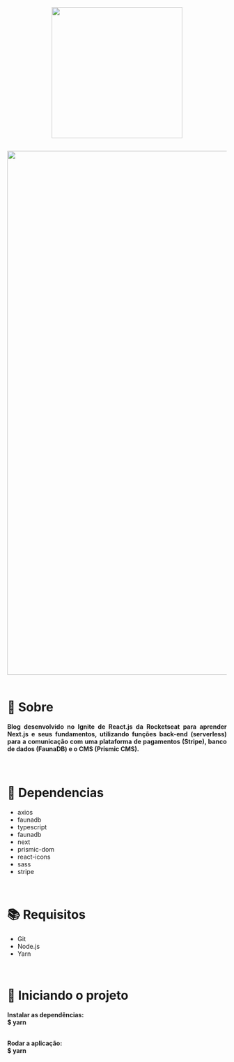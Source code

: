 <div align="center">
  <img src="" width="300" >
</div>

##

<img src="" width="1200"/>

<br>
<br>

<h1>📃 Sobre</h1>
 
<h4 align="justify">Blog desenvolvido no Ignite de React.js da Rocketseat para aprender Next.js e seus fundamentos, utilizando funções back-end (serverless) para a comunicação com uma plataforma de pagamentos (Stripe), banco de dados (FaunaDB) e o CMS (Prismic CMS).</h4>

<br>

<h1>🔧 Dependencias</h1>

<ul>
  <li>axios</li>
  <li>faunadb</li>
  <li>typescript</li>
  <li>faunadb</li>
  <li>next</li>
  <li>prismic-dom</li>
  <li>react-icons</li>
  <li>sass</li>
  <li>stripe</li> 
</ul>

<br>

<h1>📚 Requisitos</h1>

<ul>
  <li>Git</li>
  <li>Node.js</li>
  <li>Yarn</li>
 </ul>

   <br>
   
<h1>🚀 Iniciando o projeto</h1>

<h4>
  Instalar as dependências:
  <br>
  $ yarn
  
  <br>
  <br>
  
  Rodar a aplicação:
  <br>
  $ yarn
</h4>

